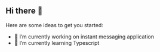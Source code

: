 ## Hi there 👋



Here are some ideas to get you started:

- 🔭 I’m currently working on instant messaging application
- 🌱 I’m currently learning Typescript

